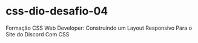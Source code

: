 # css-dio-desafio-04
Formação CSS Web Developer: Construindo um Layout Responsivo Para o Site do Discord Com CSS
